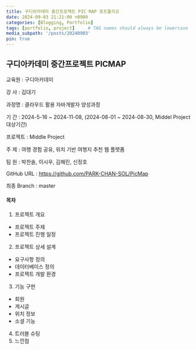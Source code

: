 ```yaml
---
title: 구디아카데미 중간프로젝트 PIC MAP 포트폴리오
date: 2024-09-03 21:21:00 +0900
categories: [Blogging, Portfolio]
tags: [portfolio, project]     # TAG names should always be lowercase
media_subpath: '/posts/20240903'
pin: true
---
```


## 구디아카데미 중간프로젝트 PICMAP

교육원 : 구디아카데미

강 사 : 김대기

과정명 : 클라우드 활용 자바개발자 양성과정

기 간 : 2024-5-16 ~ 2024-11-08, (2024-08-01 ~ 2024-08-30, Middel Project 대상기간)

프로젝트 : Middle Project

주 제 : 여행 경험 공유, 위치 기반 여행지 추천 웹 플랫폼

팀 원 : 박찬솔, 이시우, 김해린, 신정호

GitHub URL : https://github.com/PARK-CHAN-SOL/PicMap

최종 Branch : master


#### 목차

1. 프로젝트 개요  
 * 프로젝트 주제
 * 프로젝트 진행 일정
2. 프로젝트 상세 설계  
 * 요구사항 정의
 * 데이터베이스 정의
 * 프로젝트 개발 환경
3. 기능 구현  
 * 회원
 * 게시글
 * 위치 정보
 * 소셜 기능
4. 트러블 슈팅
5. 느낀점